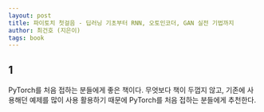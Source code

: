 ```yaml
---
layout: post
title: 파이토치 첫걸음 - 딥러닝 기초부터 RNN, 오토인코더, GAN 실전 기법까지
author: 최건호 (지은이)
tags: book
---
```


## 1

PyTorch를 처음 접하는 분들에게 좋은 책이다. 무엇보다 책이 두껍지 않고, 기존에 사용해던 예제를 많이 사용 활용하기 때문에 PyTorch를 처음 접하는 분들에게 추천한다.
